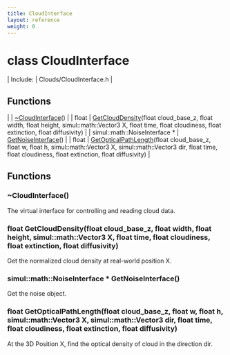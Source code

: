```yaml
---
title: CloudInterface
layout: reference
weight: 0
---
```

class CloudInterface
===

| Include: | Clouds/CloudInterface.h |



Functions
---

|  | [~CloudInterface](#~CloudInterface)() |
| float | [GetCloudDensity](#GetCloudDensity)(float cloud_base_z, float width, float height, simul::math::Vector3 X, float time, float cloudiness, float extinction, float diffusivity) |
| simul::math::NoiseInterface * | [GetNoiseInterface](#GetNoiseInterface)() |
| float | [GetOpticalPathLength](#GetOpticalPathLength)(float cloud_base_z, float w, float h, simul::math::Vector3 X, simul::math::Vector3 dir, float time, float cloudiness, float extinction, float diffusivity) |


Functions
---

### <a name="~CloudInterface"/> ~CloudInterface()
The virtual interface for controlling and reading cloud data.

### <a name="GetCloudDensity"/>float GetCloudDensity(float cloud_base_z, float width, float height, simul::math::Vector3 X, float time, float cloudiness, float extinction, float diffusivity)
Get the normalized cloud density at real-world position X.

### <a name="GetNoiseInterface"/>simul::math::NoiseInterface * GetNoiseInterface()
Get the noise object.

### <a name="GetOpticalPathLength"/>float GetOpticalPathLength(float cloud_base_z, float w, float h, simul::math::Vector3 X, simul::math::Vector3 dir, float time, float cloudiness, float extinction, float diffusivity)
At the 3D Position X, find the optical density of cloud in the direction dir.
